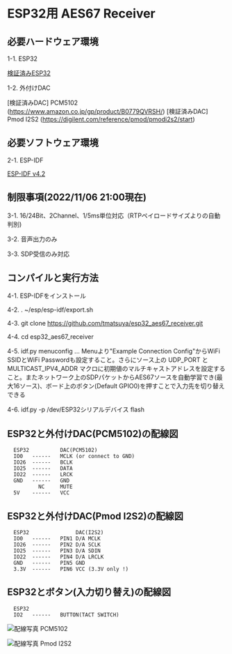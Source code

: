 # ESP32用 AES67 Receiver

## 必要ハードウェア環境

 1-1. ESP32

  [検証済みESP32](https://akizukidenshi.com/catalog/g/gM-15673/)

 1-2. 外付けDAC

  [検証済みDAC] PCM5102   (https://www.amazon.co.jp/gp/product/B0779QVRSH/)
  [検証済みDAC] Pmod I2S2 (https://digilent.com/reference/pmod/pmodi2s2/start)


## 必要ソフトウェア環境

 2-1. ESP-IDF

  [ESP-IDF v4.2](https://docs.espressif.com/projects/esp-idf/en/stable/esp32/get-started/index.html)


## 制限事項(2022/11/06 21:00現在)

 3-1. 16/24Bit、2Channel、1/5ms単位対応（RTPペイロードサイズよりの自動判別)

 3-2. 音声出力のみ

 3-3. SDP受信のみ対応



## コンパイルと実行方法

 4-1. ESP-IDFをインストール

 4-2. . ~/esp/esp-idf/export.sh

 4-3. git clone https://github.com/tmatsuya/esp32_aes67_receiver.git

 4-4. cd esp32_aes67_receiver

 4-5. idf.py  menuconfig  ... Menuより"Example Connection Config"からWiFi SSIDとWiFi Passwordも設定すること。さらにソース上の UDP_PORT と MULTICAST_IPV4_ADDR マクロに初期値のマルチキャストアドレスを設定すること。またネットワーク上のSDPパケットからAES67ソースを自動学習でき(最大16ソース)、ボード上のボタン(Default GPIO0)を押すことで入力先を切り替えできる

 4-6. idf.py -p /dev/ESP32シリアルデバイス flash



## ESP32と外付けDAC(PCM5102)の配線図
```
  ESP32          DAC(PCM5102)
  IO0   ------   MCLK (or connect to GND)
  IO26  ------   BCLK
  IO25  ------   DATA
  IO22  ------   LRCK
  GND   ------   GND
          NC     MUTE
  5V    ------   VCC
```

## ESP32と外付けDAC(Pmod I2S2)の配線図
```
  ESP32               DAC(I2S2)
  IO0   ------   PIN1 D/A MCLK
  IO26  ------   PIN2 D/A SCLK
  IO25  ------   PIN3 D/A SDIN
  IO22  ------   PIN4 D/A LRCLK
  GND   ------   PIN5 GND
  3.3V  ------   PIN6 VCC (3.3V only !)
```

## ESP32とボタン(入力切り替え)の配線図
```
  ESP32          
  IO2   ------   BUTTON(TACT SWITCH)
```


![配線写真 PCM5102](/photo_pcm5102.jpg)



![配線写真 Pmod I2S2](/photo_pmodi2s2.jpg)
